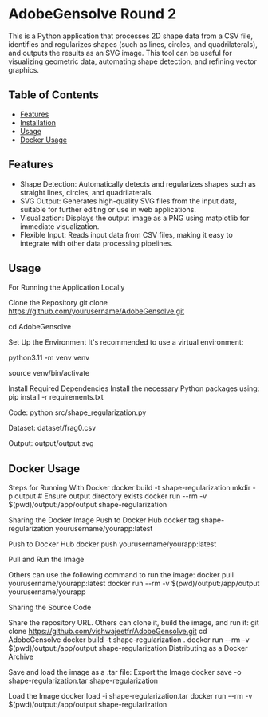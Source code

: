 # AdobeGensolve Round 2

This is a Python application that processes 2D shape data from a CSV file, identifies and regularizes shapes (such as lines, circles, and quadrilaterals), and outputs the results as an SVG image. This tool can be useful for visualizing geometric data, automating shape detection, and refining vector graphics.

## Table of Contents

- [Features](#features)
- [Installation](#installation)
- [Usage](#usage)
- [Docker Usage](#docker-usage)

## Features
- Shape Detection: Automatically detects and regularizes shapes such as straight lines, circles, and quadrilaterals.
- SVG Output: Generates high-quality SVG files from the input data, suitable for further editing or use in web applications.
- Visualization: Displays the output image as a PNG using matplotlib for immediate visualization.
- Flexible Input: Reads input data from CSV files, making it easy to integrate with other data processing pipelines.

## Usage
For Running the Application Locally

Clone the Repository
git clone https://github.com/yourusername/AdobeGensolve.git

cd AdobeGensolve

Set Up the Environment
It's recommended to use a virtual environment:

python3.11 -m venv venv

source venv/bin/activate

Install Required Dependencies
Install the necessary Python packages using:
pip install -r requirements.txt

Code:
python src/shape_regularization.py

Dataset:
dataset/frag0.csv 

Output:
output/output.svg

## Docker Usage
Steps for Running With Docker
docker build -t shape-regularization 
mkdir -p output  # Ensure output directory exists
docker run --rm -v $(pwd)/output:/app/output shape-regularization

Sharing the Docker Image
Push to Docker Hub
docker tag shape-regularization yourusername/yourapp:latest

Push to Docker Hub
docker push yourusername/yourapp:latest

Pull and Run the Image

Others can use the following command to run the image:
docker pull yourusername/yourapp:latest
docker run --rm -v $(pwd)/output:/app/output yourusername/yourapp

Sharing the Source Code

Share the repository URL. Others can clone it, build the image, and run it:
git clone https://github.com/vishwajeetfr/AdobeGensolve.git
cd AdobeGensolve
docker build -t shape-regularization .
docker run --rm -v $(pwd)/output:/app/output shape-regularization
Distributing as a Docker Archive

Save and load the image as a .tar file:
Export the Image
docker save -o shape-regularization.tar shape-regularization

Load the Image
docker load -i shape-regularization.tar
docker run --rm -v $(pwd)/output:/app/output shape-regularization
